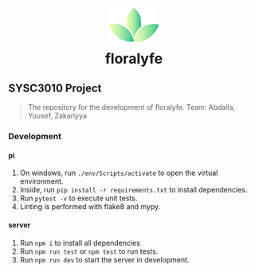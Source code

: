 <span title="floralyfe logo">
 <p align="center">
  <img width="100px" src="./assets/logo.png" alt="illumi-img">
 </p>
</span>

<h1 align="center" style="margin-top: 0px;">floralyfe</h1>

## SYSC3010 Project
> The repository for the development of floralyfe. Team: Abdalla, Yousef, Zakariyya

### Development

#### pi
1. On windows, run `./env/Scripts/activate` to open the virtual environment.
2. Inside, run `pip install -r requirements.txt` to install dependencies.
3. Run `pytest -v` to execute unit tests.
4. Linting is performed with flake8 and mypy.

#### server

1. Run `npm i` to install all dependencies
2. Run `npm run test` or `npm test` to run tests.
3. Run `npm run dev` to start the server in development.